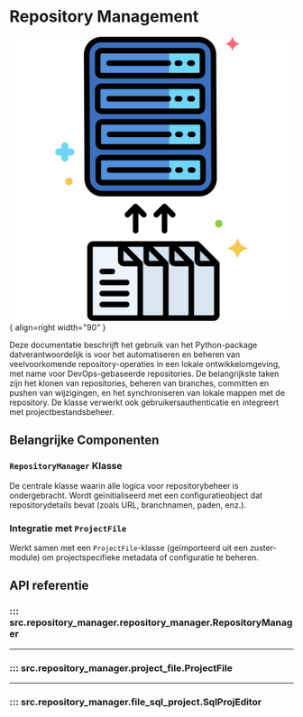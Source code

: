 # Repository Management

![Repository](images/repository.png){ align=right width="90" }

Deze documentatie beschrijft het gebruik van het Python-package datverantwoordelijk is voor het automatiseren en beheren van veelvoorkomende repository-operaties in een lokale ontwikkelomgeving, met name voor DevOps-gebaseerde repositories. De belangrijkste taken zijn het klonen van repositories, beheren van branches, committen en pushen van wijzigingen, en het synchroniseren van lokale mappen met de repository. De klasse verwerkt ook gebruikersauthenticatie en integreert met projectbestandsbeheer.

## Belangrijke Componenten

### `RepositoryManager` Klasse

De centrale klasse waarin alle logica voor repositorybeheer is ondergebracht. Wordt geïnitialiseerd met een configuratieobject dat repositorydetails bevat (zoals URL, branchnamen, paden, enz.).


### Integratie met `ProjectFile`

Werkt samen met een `ProjectFile`-klasse (geïmporteerd uit een zuster-module) om projectspecifieke metadata of configuratie te beheren.

## API referentie

### ::: src.repository_manager.repository_manager.RepositoryManager

---

### ::: src.repository_manager.project_file.ProjectFile

---

### ::: src.repository_manager.file_sql_project.SqlProjEditor
